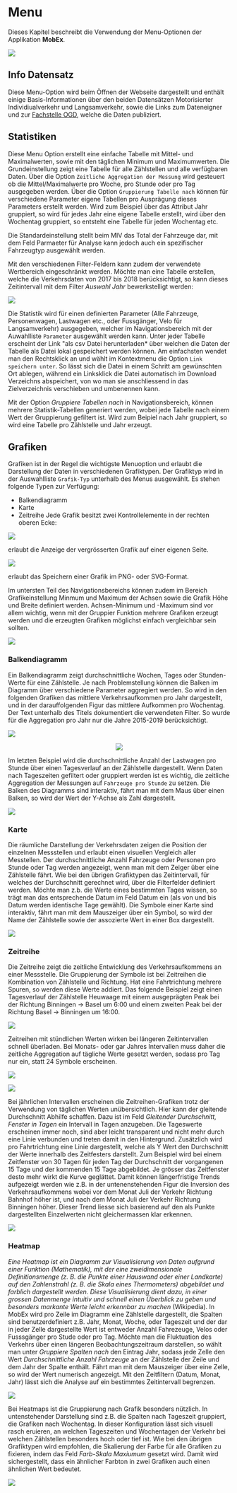 # Menu
Dieses Kapitel beschreibt die Verwendung der Menu-Optionen der Applikation **MobEx**.

![](img/menu_01.png)

## Info Datensatz
Diese Menu-Option wird beim Öffnen der Webseite dargestellt und enthält einige Basis-Informationen über den beiden Datensätzen Motorisierter Individiualverkehr und Langsamverkehr, sowie die Links zum Dateneigner und zur [Fachstelle OGD](https://www.opendata.bs.ch/), welche die Daten publiziert. 


## Statistiken
Diese Menu Option erstellt eine einfache Tabelle mit Mittel- und Maximalwerten, sowie mit den täglichen Minimum und Maximumwerten. Die Grundeinstellung zeigt eine Tabelle für alle Zählstellen und alle verfügbaren Daten. Über die Option `Zeitliche Aggregation der Messung` wird gesteuert ob die Mittel/Maximalwerte pro Woche, pro Stunde oder pro Tag ausgegeben werden. Über die Option `Gruppierung Tabelle nach` können für verschiedene Parameter eigene Tabellen pro Ausprägung dieses Parameters erstellt werden. Wird zum Beispiel über das Attribut Jahr gruppiert, so wird für jedes Jahr eine eigene Tabelle erstellt, wird über den Wochentag gruppiert, so entsteht eine Tabelle für jeden Wochentag etc.

Die Standardeinstellung stellt beim MIV das Total der Fahrzeuge dar, mit dem Feld Parmaeter für Analyse kann jedoch auch ein spezifischer Fahrzeugtyp ausgewählt werden.

Mit den verschiedenen Filter-Feldern kann zudem der verwendete Wertbereich eingeschränkt werden. Möchte man eine Tabelle erstellen, welche die Verkehrsdaten von 2017 bis 2018 berücksichtigt, so kann dieses Zeitintervall mit dem Filter *Auswahl Jahr* bewerkstelligt werden:

![](img/menu_02.png)

Die Statistik wird für einen definierten Parameter (Alle Fahrzeuge, Personenwagen, Lastwagen etc., oder Fussgänger, Velo für Langsamverkehr) ausgegeben, welcher im Navigationsbereich mit der Auwahlliste `Parameter` ausgewählt werden kann. Unter jeder Tabelle erscheint der Link "als csv Datei herunterladen* über welchen die Daten der Tabelle als Datei lokal gespeichert werden können. Am einfachsten wendet man den Rechtsklick an und wählt im Kontextmenu die Option `Link speichern unter`. So lässt sich die Datei in einem Schritt am gewünschten Ort ablegen, während ein Linksklick die Datei automatisch im Download Verzeichns abspeichert, von wo man sie anschliessend in das Zielverzeichnis verschieben und umbenennen kann.

Mit der Option *Gruppiere Tabellen nach* in Navigationsbereich, können mehrere Statistik-Tabellen generiert werden, wobei jede Tabelle nach einem Wert der Gruppierung gefiltert ist. Wird zum Beipiel nach Jahr gruppiert, so wird eine Tabelle pro Zählstelle und Jahr erzeugt.

## Grafiken
Grafiken ist in der Regel die wichtigste Menuoption und erlaubt die Darstellung der Daten in verschiedenen Grafiktypen. Der Grafiktyp wird in der Auswahlliste `Grafik-Typ` unterhalb des Menus ausgewählt. Es stehen folgende Typen zur Verfügung: 
- Balkendiagramm
- Karte
- Zeitreihe
Jede Grafik besitzt zwei Kontrollelemente in der rechten oberen Ecke: 

![](img/menu_03.png)

erlaubt die Anzeige der vergrösserten Grafik auf einer eigenen Seite.

![](img/menu_04.png)

erlaubt das Speichern einer Grafik im PNG- oder SVG-Format.

Im untersten Teil des Navigationsbereichs können zudem im Bereich Grafikeinstellung Minmum und Maximum der Achsen sowie die Grafik Höhe und Breite definiert werden. Achsen-Minimum und -Maximum sind vor allem wichtig, wenn mit der Gruppier Funktion mehrere Grafiken erzeugt werden und die erzeugten Grafiken möglichst einfach vergleichbar sein sollten. 

![](img/menu_05.png)

### Balkendiagramm
Ein Balkendiagramm zeigt durchschnittliche Wochen, Tages oder Stunden-Werte für eine Zählstelle. Je nach Problemstellung können die Balken im Diagramm über verschiedene Parameter aggregiert werden. So wird in den folgenden Grafiken das mittlere Verkehrsaufkommen pro Jahr dargestellt, und in der darauffolgenden Figur das mittlere Aufkommen pro Wochentag. Der Text unterhalb des Titels dokumentiert die verwendeten Filter. So wurde für die Aggregation pro Jahr nur die Jahre 2015-2019 berücksichtigt.

![](img/menu_07.png)

<p align="center">
<img src="_static/menu_06.png" id = "img70"/>
</p>

Im letzten Beispiel wird die durchschnittliche Anzahl der Lastwagen pro Stunde über einen Tagesverlauf an der Zählstelle dargestellt. Wenn Daten nach Tageszeiten gefiltert oder gruppiert werden ist es wichtig, die zeitliche Aggregation der Messungen auf `Fahrzeuge pro Stunde` zu setzen. Die Balken des Diagramms sind interaktiv, fährt man mit dem Maus über einen Balken, so wird der Wert der Y-Achse als Zahl dargestellt.

![](img/menu_08.png)

### Karte
Die räumliche Darstellung der Verkehrsdaten zeigen die Position der einzelnen Messstellen und erlaubt einen visuellen Vergleich aller Messtellen. Der durchschnittliche Anzahl Fahrzeuge oder Personen pro Stunde oder Tag werden angezeigt, wenn man mit dem Zeiger über eine Zählstelle fährt. Wie bei den übrigen Grafiktypen das Zeitintervall, für welches der Durchschnitt gerechnet wird, über die Filterfelder definiert werden. Möchte man z.b. die Werte eines bestimmten Tages wissen, so trägt man das entsprechende Datum im Feld Datum ein (als von und bis Datum werden identische Tage gewählt). Die Symbole einer Karte sind interaktiv, fährt man mit dem Mauszeiger über ein Symbol, so wird der Name der Zählstelle sowie der assozierte Wert in einer Box dargestellt.

![](img/menu_09.png)

### Zeitreihe
Die Zeitreihe zeigt die zeitliche Entwicklung des Verkehrsaufkommens an einer Messstelle. Die Gruppierung der Symbole ist bei Zeitreihen die Kombination von Zählstelle und Richtung. Hat eine Fahrtrichtung mehrere Spuren, so werden diese Werte addiert. Das folgende Beispiel zeigt einen Tagesverlauf der Zählstelle Heuwaage mit einem ausgeprägten Peak bei der Richtung Binningen -> Basel um 6:00 und einem zweiten Peak bei der Richtung Basel -> Binningen um 16:00.

![](img/menu_10.png)

Zeitreihen mit stündlichen Werten wirken bei längeren Zeitintervallen schnell überladen. Bei Monats- oder gar Jahres Intervallen muss daher die zeitliche Aggregation auf tägliche Werte gesetzt werden, sodass pro Tag nur ein, statt 24 Symbole erscheinen.

![](img/menu_11.png)

![](img/menu_012.png)

Bei jährlichen Intervallen erscheinen die Zeitreihen-Grafiken trotz der Verwendung von täglichen Werten unübersichtlich. Hier kann der gleitende Durchschnitt Abhilfe schaffen. Dazu ist im Feld *Gleitender Durchschnitt, Fenster in Tagen* ein Intervall in Tagen anzugeben. Die Tageswerte erscheinen immer noch, sind aber leicht transparent und nicht mehr durch eine Linie verbunden und treten damit in den Hintergrund. Zusätzlich wird pro Fahrtrichtung eine Linie dargestellt, welche als Y Wert den Durchschnitt der Werte innerhalb des Zeitfesters darstellt. Zum Beispiel wird bei einem Zeitfenster von 30 Tagen für jeden Tag der Durchschnitt der vorgangenen 15 Tage und der kommenden 15 Tage abgebildet. Je grösser das Zeitfenster desto mehr wirkt die Kurve geglättet. Damit können längerfristige Trends aufgezeigt werden wie z.B. in der untenenstehenden Figur die Inversion des Verkehrsaufkommens wobei vor dem Monat Juli der Verkehr Richtung Bahnhof höher ist, und nach dem Monat Juli der Verkehr Richtung Binningen höher. Dieser Trend liesse sich basierend auf den als Punkte dargestellten Einzelwerten nicht gleichermassen klar erkennen.

![](img/menu_13.png)

### Heatmap
*Eine Heatmap ist ein Diagramm zur Visualisierung von Daten aufgrund einer Funktion (Mathematik), mit der eine zweidimensionale Definitionsmenge (z. B. die Punkte einer Hauswand oder einer Landkarte) auf den Zahlenstrahl (z. B. die Skala eines Thermometers) abgebildet und farblich dargestellt werden. Diese Visualisierung dient dazu, in einer grossen Datenmenge intuitiv und schnell einen Überblick zu geben und besonders markante Werte leicht erkennbar zu machen* (Wikipedia). In MobEx wird pro Zeile im Diagramm eine Zählstelle dargestellt, die Spalten sind benutzerdefiniert z.B. Jahr, Monat, Woche, oder Tageszeit und der dar in jeder Zelle dargestellte Wert ist entweder Anzahl Fahrezeuge, Velos oder Fusssgänger pro Stude oder pro Tag.  Möchte man die Fluktuation des Verkehrs über einen längeren Beobachtungszeitraum darstellen, so wählt man unter *Gruppiere Spalten nach* den Eintrag Jahr, sodass jede Zelle den Wert *Durchschnittliche Anzahl Fahrzeuge* an der Zählstelle der Zeile und dem Jahr der Spalte enthält. Fährt man mit dem Mauszeiger über eine Zelle, so wird der Wert numerisch angezeigt. Mit den Zeitfiltern (Datum, Monat, Jahr) lässt sich die Analyse auf ein bestimmtes Zeitintervall begrenzen.

![](img/menu_14.png)

Bei Heatmaps ist die Gruppierung nach Grafik besonders nützlich. In untenstehender Darstellung sind z.B. die Spalten nach Tageszeit gruppiert, die Grafiken nach Wochentag. In dieser Konfiguration lässt sich visuell rasch eruieren, an welchen Tageszeiten und Wochentagen der Verkehr bei welchen Zählstellen besonders hoch oder tief ist. Wie bei den übrigen Grafiktypen wird empfohlen, die Skalierung der Farbe für alle Grafiken zu fixieren, indem das Feld *Farb-Skala Maxiumum* gesetzt wird. Damit wird sichergestellt, dass ein ähnlicher Farbton in zwei Grafiken auch einen ähnlichen Wert bedeutet.

![](img/menu_15.png)